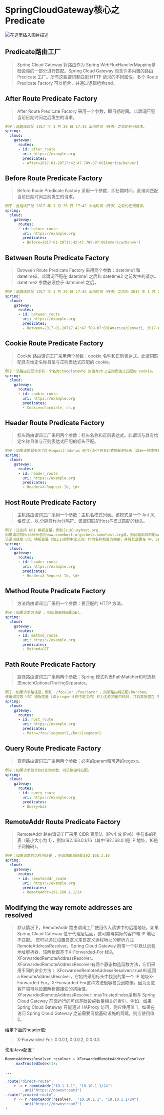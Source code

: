 # SpringCloudGateway核心之Predicate


![在这里插入图片描述](http://124.222.54.192:4000/public/upload/2024/03/06/202403061626275771.png)
## Predicate路由工厂
> Spring Cloud Gateway 将路由作为 Spring WebFluxHandlerMapping基础设施的一部分进行匹配。Spring Cloud Gateway 包含许多内置的路由Predicate 工厂。所有这些谓词都匹配 HTTP 请求的不同属性。多个 Route Predicate Factory 可以组合，并通过逻辑组合and。
##  After Route Predicate Factory
> After Route Predicate Factory 采用一个参数，即日期时间。此谓词匹配当前日期时间之后发生的请求。

```yaml
例子：此路线匹配 2017 年 1 月 20 日 17:42 山地时间（丹佛）之后的任何请求。
spring:
  cloud:
    gateway:
      routes:
      - id: after_route
        uri: https://example.org
        predicates:
        - After=2017-01-20T17:42:47.789-07:00[America/Denver]
```

##  Before Route Predicate Factory
> Before Route Predicate Factory 采用一个参数，即日期时间。此谓词匹配当前日期时间之前发生的请求。

```yaml
例子：此路线匹配 2017 年 1 月 20 日 17:42 山地时间（丹佛）之前的任何请求。
spring:
  cloud:
    gateway:
      routes:
      - id: before_route
        uri: https://example.org
        predicates:
        - Before=2017-01-20T17:42:47.789-07:00[America/Denver]
```
## Between Route Predicate Factory
>Between Route Predicate Factory 采用两个参数：datetime1 和 datetime2。此谓词匹配在 datetime1 之后和 datetime2 之前发生的请求。datetime2 参数必须位于 datetime1 之后。

```yaml
例子：此路线匹配 2017 年 1 月 20 日 17:42 山地时间（丹佛）之后和 2017 年 1 月 21 日 17:42 山地时间（丹佛）之前的任何请求。这对于维护窗口可能很有用。
spring:
  cloud:
    gateway:
      routes:
      - id: between_route
        uri: https://example.org
        predicates:
        - Between=2017-01-20T17:42:47.789-07:00[America/Denver], 2017-01-21T17:42:47.789-07:00[America/Denver]
```
##  Cookie Route Predicate Factory
> Cookie 路由谓词工厂采用两个参数：cookie 名称和正则表达式。此谓词匹配具有给定名称且值与正则表达式匹配的 cookie。

```yaml
例子：该路由匹配请求有一个名为chocolatewho 的值与ch.p正则表达式匹配的 cookie。
spring:
  cloud:
    gateway:
      routes:
      - id: cookie_route
        uri: https://example.org
        predicates:
        - Cookie=chocolate, ch.p
```
##  Header Route Predicate Factory
> 标头路由谓词工厂采用两个参数：标头名称和正则表达式。此谓词与具有给定名称且值与正则表达式匹配的标头匹配。

```yaml
例子：如果请求具有名为X-Request-Idwhos 值与\d+正则表达式匹配的标头（具有一位或多位数字的值），则此路由匹配。
spring:
  cloud:
    gateway:
      routes:
      - id: header_route
        uri: https://example.org
        predicates:
        - Header=X-Request-Id, \d+
```
##  Host Route Predicate Factory
> 主机路由谓词工厂采用一个参数：主机名模式列表。该模式是一个 Ant 风格模式，以.分隔符作为分隔符。该谓词匹配Host与模式匹配的标头。

```yaml
例子：还支持 URI 模板变量，例如{sub}.myhost.org.
如果请求的Host标头值为www.somehost.orgorbeta.somehost.org或，则此路由将匹配www.anotherhost.org。
该谓词提取 URI 模板变量（如上sub例中定义的）作为名称和值的映射，并将其放置在 中，ServerWebExchange.getAttributes()并使用 中定义的键ServerWebExchangeUtils.URI_TEMPLATE_VARIABLES_ATTRIBUTE。这些值随后可供GatewayFilter Factory使用
spring:
  cloud:
    gateway:
      routes:
      - id: header_route
        uri: https://example.org
        predicates:
        - Header=X-Request-Id, \d+
```
## Method Route Predicate Factory
> 方法路由谓词工厂采用一个参数：要匹配的 HTTP 方法。

```yaml
例子：如果请求方法是 ，则该路由将匹配GET。
spring:
  cloud:
    gateway:
      routes:
      - id: method_route
        uri: https://example.org
        predicates:
        - Method=GET
```
## Path Route Predicate Factory
> 路径路由谓词工厂采用两个参数：Spring 模式列表PathMatcher和可选标志matchOptionalTrailingSeparator。

```yaml
例子：如果请求路径是，例如：/foo/1or /foo/baror ，则该路由将匹配/bar/baz。
该谓词提取 URI 模板变量（如上segment例中定义的）作为名称和值的映射，并将其放置在 中，ServerWebExchange.getAttributes()并使用 中定义的键ServerWebExchangeUtils.URI_TEMPLATE_VARIABLES_ATTRIBUTE。这些值随后可供GatewayFilter Factory使用
spring:
  cloud:
    gateway:
      routes:
      - id: host_route
        uri: https://example.org
        predicates:
        - Path=/foo/{segment},/bar/{segment}
```
## Query Route Predicate Factory
> 查询路由谓词工厂采用两个参数：必需的param和可选的regexp。

```yaml
例子：如果请求包含baz查询参数，则该路由将匹配。
spring:
  cloud:
    gateway:
      routes:
      - id: query_route
        uri: https://example.org
        predicates:
        - Query=baz

```
## RemoteAddr Route Predicate Factory
> RemoteAddr 路由谓词工厂采用 CIDR 表示法（IPv4 或 IPv6）字符串的列表（最小大小为 1），例如192.168.0.1/16（其中192.168.0.1是 IP 地址，16是子网掩码）。

```yaml
例子：如果请求的远程地址是 ，则该路由将匹配192.168.1.10
spring:
  cloud:
    gateway:
      routes:
      - id: remoteaddr_route
        uri: https://example.org
        predicates:
        - RemoteAddr=192.168.1.1/24
```
## Modifying the way remote addresses are resolved
> 默认情况下，RemoteAddr 路由谓词工厂使用传入请求中的远程地址。如果 Spring Cloud Gateway 位于代理层后面，这可能与实际的客户端 IP 地址不匹配。
您可以通过设置自定义来自定义远程地址的解析方式RemoteAddressResolver。Spring Cloud Gateway 附带一个非默认远程地址解析器，该解析器基于X-Forwarded-For 标头, XForwardedRemoteAddressResolver。
XForwardedRemoteAddressResolver有两个静态构造函数方法，它们采用不同的安全方法：
XForwardedRemoteAddressResolver::trustAll返回 a RemoteAddressResolver，它始终采用标头中找到的第一个 IP 地址X-Forwarded-For。X-Forwarded-For这种方法很容易受到欺骗，因为恶意客户端可以设置解析器接受的初始值。
XForwardedRemoteAddressResolver::maxTrustedIndex采用与 Spring Cloud Gateway 前面运行的可信基础设施数量相关的索引。例如，如果 Spring Cloud Gateway 只能通过 HAProxy 访问，则应使用值 1。如果在访问 Spring Cloud Gateway 之前需要可信基础设施的两跳，则应使用值 2。

给定下面的header值:

> X-Forwarded-For: 0.0.0.1, 0.0.0.2, 0.0.0.3

使用Java配置：

```java
RemoteAddressResolver resolver = XForwardedRemoteAddressResolver
    .maxTrustedIndex(1);

...

.route("direct-route",
    r -> r.remoteAddr("10.1.1.1", "10.10.1.1/24")
        .uri("https://downstream1")
.route("proxied-route",
    r -> r.remoteAddr(resolver,  "10.10.1.1", "10.10.1.1/24")
        .uri("https://downstream2")
)
```
